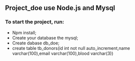 ## Project_doe use Node.js and Mysql

### To start the project, run:
 * Npm install;
 * Create your database the mysql;
 * Create dabase db_doe;
 * create table tb_donors(id int not null auto_increment,name varchar(100),email varchar(100),blood varchar(3))
